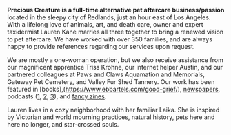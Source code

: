 **Precious Creature is a full-time alternative pet aftercare business/passion** located in the sleepy city of Redlands, just an hour east of Los Angeles. With a lifelong love of animals, art, and death care, owner and expert taxidermist Lauren Kane marries all three together to bring a renewed vision to pet aftercare. We have worked with over 350 families, and are always happy to provide references regarding our services upon request.

We are mostly a one-woman operation, but we also receive assistance from our magnificent apprentice Triss Krohne, our internet helper Austin, and our partnered colleagues at Paws and Claws Aquamation and Memorials, Gateway Pet Cemetery, and Valley Fur Shed Tannery. Our work has been featured in [books],(https://www.ebbartels.com/good-grief/), [newspapers](https://nypost.com/2017/05/16/these-extremely-loving-owners-preserve-their-pets-for-eternity/), podcasts ([1](https://www.ellekayetaxidermy.co.uk/podcast-1/episode/22ca8fec/lauren-kane-pet-mortician), [2](https://www.griefdreams.ca/podcast/134), [3](https://www.alieward.com/ologies/nassology)), and [fancy zines](https://www.theodradek.com/).

Lauren lives in a cozy neighborhood with her familiar Laika. She is inspired by Victorian and world mourning practices, natural history, pets here and here no longer, and star-crossed souls.
